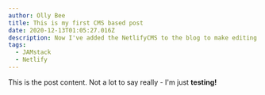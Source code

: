 ```yaml
---
author: Olly Bee
title: This is my first CMS based post
date: 2020-12-13T01:05:27.016Z
description: Now I've added the NetlifyCMS to the blog to make editing a little bit nicer.
tags:
  - JAMstack
  - Netlify
---
```

This is the post content. Not a lot to say really - I'm just **testing!**